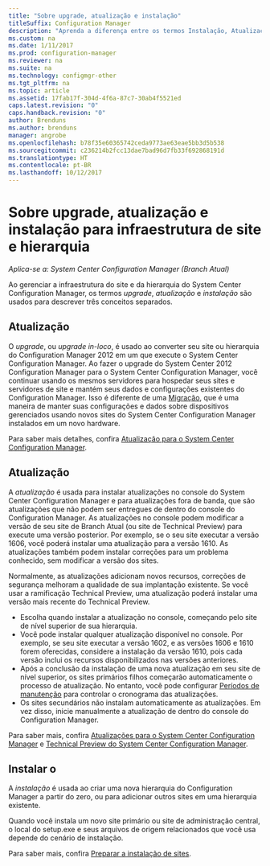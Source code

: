 ```yaml
---
title: "Sobre upgrade, atualização e instalação"
titleSuffix: Configuration Manager
description: "Aprenda a diferença entre os termos Instalação, Atualização e Upgrade ao gerenciar a infraestrutura do Configuration Manager."
ms.custom: na
ms.date: 1/11/2017
ms.prod: configuration-manager
ms.reviewer: na
ms.suite: na
ms.technology: configmgr-other
ms.tgt_pltfrm: na
ms.topic: article
ms.assetid: 17fab17f-304d-4f6a-87c7-30ab4f5521ed
caps.latest.revision: "0"
caps.handback.revision: "0"
author: Brenduns
ms.author: brenduns
manager: angrobe
ms.openlocfilehash: b78f35e60365742ceda9773ae63eae5bb3d5b538
ms.sourcegitcommit: c236214b2fcc13dae7bad96d7fb33f692868191d
ms.translationtype: HT
ms.contentlocale: pt-BR
ms.lasthandoff: 10/12/2017
---
```

# <a name="about-upgrade-update-and-install-for-site-and-hierarchy-infrastructure"></a>Sobre upgrade, atualização e instalação para infraestrutura de site e hierarquia

*Aplica-se a: System Center Configuration Manager (Branch Atual)*


Ao gerenciar a infraestrutura do site e da hierarquia do System Center Configuration Manager, os termos *upgrade*, *atualização* e *instalação* são usados para descrever três conceitos separados.

## <a name="upgrade"></a>Atualização
O *upgrade*, ou *upgrade in-loco*, é usado ao converter seu site ou hierarquia do Configuration Manager 2012 em um que execute o System Center Configuration Manager.
Ao fazer o upgrade do System Center 2012 Configuration Manager para o System Center Configuration Manager, você continuar usando os mesmos servidores para hospedar seus sites e servidores de site e mantém seus dados e configurações existentes do Configuration Manager.  Isso é diferente de uma [Migração](/sccm/core/migration/migrate-data-between-hierarchies), que é uma maneira de manter suas configurações e dados sobre dispositivos gerenciados usando novos sites do System Center Configuration Manager instalados em um novo hardware.

Para saber mais detalhes, confira [Atualização para o System Center Configuration Manager](/sccm/core/servers/deploy/install/upgrade-to-configuration-manager).



## <a name="update"></a>Atualização
A *atualização* é usada para instalar atualizações no console do System Center Configuration Manager e para atualizações fora de banda, que são atualizações que não podem ser entregues de dentro do console do Configuration Manager. As atualizações no console podem modificar a versão de seu site de Branch Atual (ou site de Technical Preview) para execute uma versão posterior. Por exemplo, se o seu site executar a versão 1606, você poderá instalar uma atualização para a versão 1610. As atualizações também podem instalar correções para um problema conhecido, sem modificar a versão dos sites.      

Normalmente, as atualizações adicionam novos recursos, correções de segurança melhoram a qualidade de sua implantação existente. Se você usar a ramificação Technical Preview, uma atualização poderá instalar uma versão mais recente do Technical Preview.
-   Escolha quando instalar a atualização no console, começando pelo site de nível superior de sua hierarquia.
- Você pode instalar qualquer atualização disponível no console. Por exemplo, se seu site executar a versão 1602, e as versões 1606 e 1610 forem oferecidas, considere a instalação da versão 1610, pois cada versão inclui os recursos disponibilizados nas versões anteriores.
- Após a conclusão da instalação de uma nova atualização em seu site de nível superior, os sites primários filhos começarão automaticamente o processo de atualização. No entanto, você pode configurar [Períodos de manutenção](/sccm/core/servers/manage/install-in-console-updates#a-namebkmkservicewindowa-service-windows-for-site-servers) para controlar o cronograma das atualizações.
- Os sites secundários não instalam automaticamente as atualizações. Em vez disso, inicie manualmente a atualização de dentro do console do Configuration Manager.

Para saber mais, confira [Atualizações para o System Center Configuration Manager](/sccm/core/servers/manage/updates) e [Technical Preview do System Center Configuration Manager](/sccm/core/get-started/technical-preview).



## <a name="install"></a>Instalar o
A *instalação* é usada ao criar uma nova hierarquia do Configuration Manager a partir do zero, ou para adicionar outros sites em uma hierarquia existente.  

Quando você instala um novo site primário ou site de administração central, o local do setup.exe e seus arquivos de origem relacionados que você usa depende do cenário de instalação.

Para saber mais, confira [Preparar a instalação de sites](/sccm/core/servers/deploy/install/prepare-to-install-sites).
